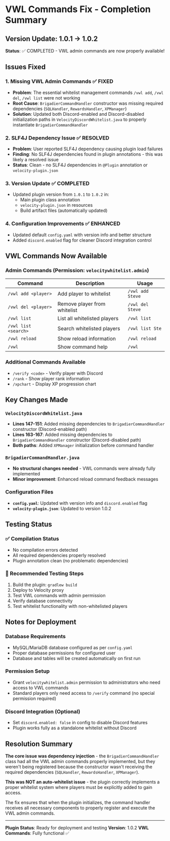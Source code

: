 # VWL Commands Fix - Completion Summary

## Version Update: 1.0.1 → 1.0.2

**Status**: ✅ COMPLETED - VWL admin commands are now properly available!

## Issues Fixed

### 1. Missing VWL Admin Commands ✅ FIXED
- **Problem**: The essential whitelist management commands `/vwl add`, `/vwl del`, `/vwl list` were not working
- **Root Cause**: `BrigadierCommandHandler` constructor was missing required dependencies (`SQLHandler`, `RewardsHandler`, `XPManager`)
- **Solution**: Updated both Discord-enabled and Discord-disabled initialization paths in `VelocityDiscordWhitelist.java` to properly instantiate `BrigadierCommandHandler`

### 2. SLF4J Dependency Issue ✅ RESOLVED
- **Problem**: User reported SLF4J dependency causing plugin load failures
- **Finding**: No SLF4J dependencies found in plugin annotations - this was likely a resolved issue
- **Status**: Clean - no SLF4J dependencies in `@Plugin` annotation or `velocity-plugin.json`

### 3. Version Update ✅ COMPLETED
- Updated plugin version from `1.0.1` to `1.0.2` in:
  - Main plugin class annotation
  - `velocity-plugin.json` in resources
  - Build artifact files (automatically updated)

### 4. Configuration Improvements ✅ ENHANCED
- Updated default `config.yaml` with version info and better structure
- Added `discord.enabled` flag for cleaner Discord integration control

## VWL Commands Now Available

### Admin Commands (Permission: `velocitywhitelist.admin`)

| Command | Description | Usage |
|---------|-------------|-------|
| `/vwl add <player>` | Add player to whitelist | `/vwl add Steve` |
| `/vwl del <player>` | Remove player from whitelist | `/vwl del Steve` |
| `/vwl list` | List all whitelisted players | `/vwl list` |
| `/vwl list <search>` | Search whitelisted players | `/vwl list Ste` |
| `/vwl reload` | Show reload information | `/vwl reload` |
| `/vwl` | Show command help | `/vwl` |

### Additional Commands Available
- `/verify <code>` - Verify player with Discord
- `/rank` - Show player rank information  
- `/xpchart` - Display XP progression chart

## Key Changes Made

### `VelocityDiscordWhitelist.java`
- **Lines 147-151**: Added missing dependencies to `BrigadierCommandHandler` constructor (Discord-enabled path)
- **Lines 163-167**: Added missing dependencies to `BrigadierCommandHandler` constructor (Discord-disabled path)
- **Both paths**: Added `XPManager` initialization before command handler

### `BrigadierCommandHandler.java`
- **No structural changes needed** - VWL commands were already fully implemented
- **Minor improvement**: Enhanced reload command feedback messages

### Configuration Files
- **`config.yaml`**: Updated with version info and `discord.enabled` flag
- **`velocity-plugin.json`**: Updated to version 1.0.2

## Testing Status

### ✅ Compilation Status
- No compilation errors detected
- All required dependencies properly resolved
- Plugin annotation clean (no problematic dependencies)

### 🔧 Recommended Testing Steps
1. Build the plugin: `gradlew build`
2. Deploy to Velocity proxy
3. Test VWL commands with admin permission
4. Verify database connectivity
5. Test whitelist functionality with non-whitelisted players

## Notes for Deployment

### Database Requirements
- MySQL/MariaDB database configured as per `config.yaml`
- Proper database permissions for configured user
- Database and tables will be created automatically on first run

### Permission Setup
- Grant `velocitywhitelist.admin` permission to administrators who need access to VWL commands
- Standard players only need access to `/verify` command (no special permission required)

### Discord Integration (Optional)
- Set `discord.enabled: false` in config to disable Discord features
- Plugin works fully as a standalone whitelist without Discord

## Resolution Summary

**The core issue was dependency injection** - the `BrigadierCommandHandler` class had all the VWL admin commands properly implemented, but they weren't being registered because the constructor wasn't receiving the required dependencies (`SQLHandler`, `RewardsHandler`, `XPManager`).

**This was NOT an auto-whitelist issue** - the plugin correctly implements a proper whitelist system where players must be explicitly added to gain access.

The fix ensures that when the plugin initializes, the command handler receives all necessary components to properly register and execute the VWL admin commands.

---

**Plugin Status**: Ready for deployment and testing
**Version**: 1.0.2
**VWL Commands**: Fully functional ✅
